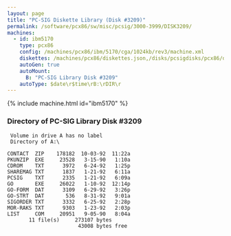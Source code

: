 ```yaml
---
layout: page
title: "PC-SIG Diskette Library (Disk #3209)"
permalink: /software/pcx86/sw/misc/pcsig/3000-3999/DISK3209/
machines:
  - id: ibm5170
    type: pcx86
    config: /machines/pcx86/ibm/5170/cga/1024kb/rev3/machine.xml
    diskettes: /machines/pcx86/diskettes.json,/disks/pcsigdisks/pcx86/diskettes.json
    autoGen: true
    autoMount:
      B: "PC-SIG Library Disk #3209"
    autoType: $date\r$time\rB:\rDIR\r
---
```


{% include machine.html id="ibm5170" %}

### Directory of PC-SIG Library Disk #3209

     Volume in drive A has no label
     Directory of A:\

    CONTACT  ZIP    178182  10-03-92  11:22a
    PKUNZIP  EXE     23528   3-15-90   1:10a
    CDROM    TXT      3972   6-24-92   1:25p
    SHAREMAG TXT      1837   1-21-92   6:11a
    PCSIG    TXT      2335   1-21-92   6:09a
    GO       EXE     26022   1-10-92  12:14p
    GO-FORM  DAT      3109   6-29-92   3:26p
    GO-STRT  DAT       536   8-31-92   9:01a
    SIGORDER TXT      3332   6-25-92   2:28p
    MOR-RAKS TXT      9303   1-23-92   2:03p
    LIST     COM     20951   9-05-90   8:04a
           11 file(s)     273107 bytes
                           43008 bytes free
